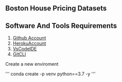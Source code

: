 ## Boston House Pricing Datasets

## Software And Tools Requirements

1. [Github Account](https://github.com)
2. [HerokuAccount](https://heroku.com)
3. [VsCodeIDE](https://code.visualstudio.com)
4. [GitCLI](https://git-scm.com/book/en/v2/Getting-Started-The-Command-Line)

Create a new enviroment

'''
conda create -p venv python==3.7 -y
'''